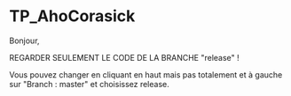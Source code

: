 # TP_AhoCorasick

Bonjour,

REGARDER SEULEMENT LE CODE DE LA BRANCHE "release" !

Vous pouvez changer en cliquant en haut mais pas totalement et à gauche sur "Branch : master" et choisissez release.

